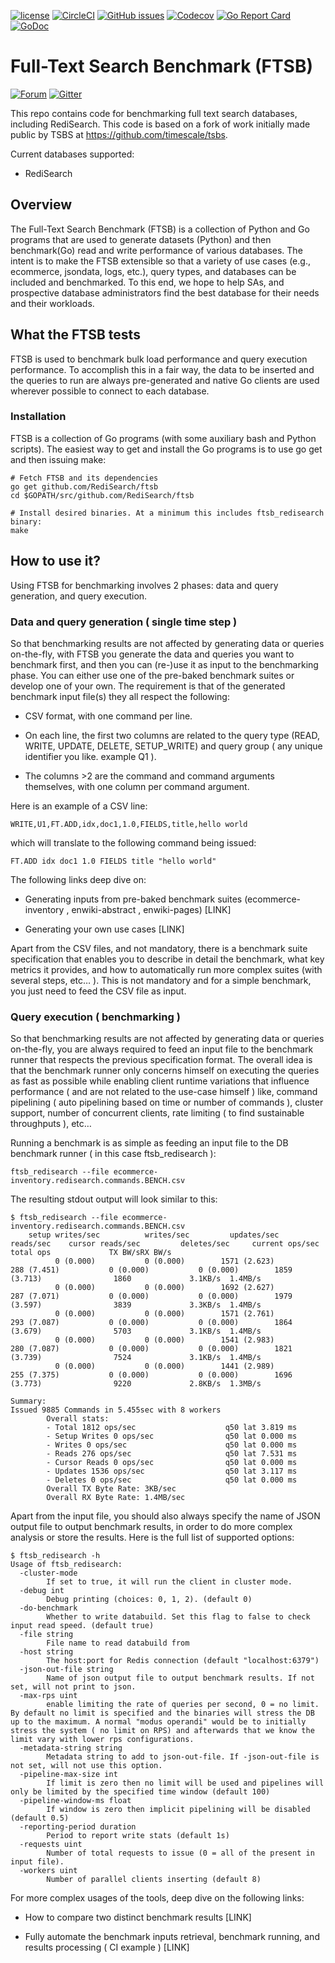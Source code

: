 [![license](https://img.shields.io/github/license/RediSearch/ftsb.svg)](https://github.com/RediSearch/ftsb)
[![CircleCI](https://circleci.com/gh/RediSearch/ftsb/tree/master.svg?style=svg)](https://circleci.com/gh/RediSearch/ftsb/tree/master)
[![GitHub issues](https://img.shields.io/github/release/RediSearch/ftsb.svg)](https://github.com/RediSearch/ftsb/releases/latest)
[![Codecov](https://codecov.io/gh/RediSearch/ftsb/branch/master/graph/badge.svg)](https://codecov.io/gh/RediSearch/ftsb)
[![Go Report Card](https://goreportcard.com/badge/github.com/RediSearch/ftsb)](https://goreportcard.com/report/github.com/RediSearch/ftsb)
[![GoDoc](https://godoc.org/github.com/RediSearch/ftsb?status.svg)](https://godoc.org/github.com/RediSearch/ftsb)

# Full-Text Search Benchmark (FTSB)
 [![Forum](https://img.shields.io/badge/Forum-RediSearch-blue)](https://forum.redislabs.com/c/modules/redisearch/) 
 [![Gitter](https://badges.gitter.im/RedisLabs/RediSearch.svg)](https://gitter.im/RedisLabs/RediSearch?utm_source=badge&utm_medium=badge&utm_campaign=pr-badge)

This repo contains code for benchmarking full text search databases,
including RediSearch.
This code is based on a fork of work initially made public by TSBS
at https://github.com/timescale/tsbs.

Current databases supported:

+ RediSearch

## Overview
The Full-Text Search Benchmark (FTSB) is a collection of Python and Go programs that are used to generate datasets (Python) and then benchmark(Go) read and write performance of various databases. The intent is to make the FTSB extensible so that a variety of use cases (e.g., ecommerce, jsondata, logs, etc.), query types, and databases can be included and benchmarked.
To this end, we hope to help SAs, and prospective database administrators find the best database for their needs and their workloads.


## What the FTSB tests

FTSB is used to benchmark bulk load performance and query execution performance. To accomplish this in a fair way, the data to be inserted and the queries to run are always pre-generated and native Go clients are used wherever possible to connect to each database.


### Installation

FTSB is a collection of Go programs (with some auxiliary bash and Python scripts). The easiest way to get and install the Go programs is to use go get and then  issuing make:
```
# Fetch FTSB and its dependencies
go get github.com/RediSearch/ftsb
cd $GOPATH/src/github.com/RediSearch/ftsb

# Install desired binaries. At a minimum this includes ftsb_redisearch binary:
make
```

## How to use it?

Using FTSB for benchmarking involves 2 phases: data and query generation, and query execution.


### Data and query generation ( single time step )

So that benchmarking results are not affected by generating data or queries on-the-fly, with FTSB you generate the data and queries you want to benchmark first, and then you can (re-)use it as input to the benchmarking phase. You can either use one of the pre-baked benchmark suites or develop one of your own. The requirement is that of the generated benchmark input file(s) they all respect the following:

- CSV format, with one command per line. 

- On each line, the first two columns are related to the query type (READ, WRITE, UPDATE, DELETE, SETUP_WRITE) and query group ( any unique identifier you like. example Q1 ). 

- The columns >2 are the command and command arguments themselves, with one column per command argument. 

Here is an example of a CSV line:
```
WRITE,U1,FT.ADD,idx,doc1,1.0,FIELDS,title,hello world
```
which will translate to the following command being issued:
```
FT.ADD idx doc1 1.0 FIELDS title "hello world"
```
The following links deep dive on:

- Generating inputs from pre-baked benchmark suites (ecommerce-inventory , enwiki-abstract , enwiki-pages) [LINK]

- Generating your own use cases [LINK]

Apart from the CSV files, and not mandatory, there is a benchmark suite specification that enables you to describe in detail the benchmark, what key metrics it provides, and how to automatically run more complex suites (with several steps, etc… ). This is not mandatory and for a simple benchmark, you just need to feed the CSV file as input. 


### Query execution ( benchmarking )

So that benchmarking results are not affected by generating data or queries on-the-fly, you are always required to feed an input file to the benchmark runner that respects the previous specification format. The overall idea is that the benchmark runner only concerns himself on executing the queries as fast as possible while enabling client runtime variations that influence performance ( and are not related to the use-case himself ) like, command pipelining ( auto pipelining based on time or number of commands ), cluster support, number of concurrent clients, rate limiting ( to find sustainable throughputs ), etc… 

Running a benchmark is as simple as feeding an input file to the DB benchmark runner ( in this case ftsb_redisearch ):
```
ftsb_redisearch --file ecommerce-inventory.redisearch.commands.BENCH.csv
```
The resulting stdout output will look similar to this:
```
$ ftsb_redisearch --file ecommerce-inventory.redisearch.commands.BENCH.csv 
    setup writes/sec          writes/sec         updates/sec           reads/sec    cursor reads/sec         deletes/sec     current ops/sec           total ops             TX BW/sRX BW/s
          0 (0.000)           0 (0.000)        1571 (2.623)         288 (7.451)           0 (0.000)           0 (0.000)        1859 (3.713)                1860             3.1KB/s  1.4MB/s
          0 (0.000)           0 (0.000)        1692 (2.627)         287 (7.071)           0 (0.000)           0 (0.000)        1979 (3.597)                3839             3.3KB/s  1.4MB/s
          0 (0.000)           0 (0.000)        1571 (2.761)         293 (7.087)           0 (0.000)           0 (0.000)        1864 (3.679)                5703             3.1KB/s  1.4MB/s
          0 (0.000)           0 (0.000)        1541 (2.983)         280 (7.087)           0 (0.000)           0 (0.000)        1821 (3.739)                7524             3.1KB/s  1.4MB/s
          0 (0.000)           0 (0.000)        1441 (2.989)         255 (7.375)           0 (0.000)           0 (0.000)        1696 (3.773)                9220             2.8KB/s  1.3MB/s

Summary:
Issued 9885 Commands in 5.455sec with 8 workers
        Overall stats:
        - Total 1812 ops/sec                    q50 lat 3.819 ms
        - Setup Writes 0 ops/sec                q50 lat 0.000 ms
        - Writes 0 ops/sec                      q50 lat 0.000 ms
        - Reads 276 ops/sec                     q50 lat 7.531 ms
        - Cursor Reads 0 ops/sec                q50 lat 0.000 ms
        - Updates 1536 ops/sec                  q50 lat 3.117 ms
        - Deletes 0 ops/sec                     q50 lat 0.000 ms
        Overall TX Byte Rate: 3KB/sec
        Overall RX Byte Rate: 1.4MB/sec
```
Apart from the input file, you should also always specify the name of JSON output file to output benchmark results, in order to do more complex analysis or store the results. Here is the full list of supported options:
```
$ ftsb_redisearch -h
Usage of ftsb_redisearch:
  -cluster-mode
        If set to true, it will run the client in cluster mode.
  -debug int
        Debug printing (choices: 0, 1, 2). (default 0)
  -do-benchmark
        Whether to write databuild. Set this flag to false to check input read speed. (default true)
  -file string
        File name to read databuild from
  -host string
        The host:port for Redis connection (default "localhost:6379")
  -json-out-file string
        Name of json output file to output benchmark results. If not set, will not print to json.
  -max-rps uint
        enable limiting the rate of queries per second, 0 = no limit. By default no limit is specified and the binaries will stress the DB up to the maximum. A normal "modus operandi" would be to initially stress the system ( no limit on RPS) and afterwards that we know the limit vary with lower rps configurations.
  -metadata-string string
        Metadata string to add to json-out-file. If -json-out-file is not set, will not use this option.
  -pipeline-max-size int
        If limit is zero then no limit will be used and pipelines will only be limited by the specified time window (default 100)
  -pipeline-window-ms float
        If window is zero then implicit pipelining will be disabled (default 0.5)
  -reporting-period duration
        Period to report write stats (default 1s)
  -requests uint
        Number of total requests to issue (0 = all of the present in input file).
  -workers uint
        Number of parallel clients inserting (default 8)
```

For more complex usages of the tools, deep dive on the following links:

- How to compare two distinct benchmark results [LINK]

- Fully automate the benchmark inputs retrieval, benchmark running, and results processing ( CI example ) [LINK]